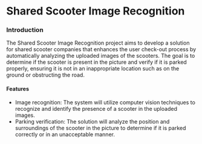 
# Shared Scooter Image Recognition

### Introduction

The Shared Scooter Image Recognition project aims to develop a solution for shared scooter companies that enhances the user check-out process by automatically analyzing the uploaded images of the scooters. The goal is to determine if the scooter is present in the picture and verify if it is parked properly, ensuring it is not in an inappropriate location such as on the ground or obstructing the road.

#### Features

* Image recognition: The system will utilize computer vision techniques to recognize and identify the presence of a scooter in the uploaded images.
* Parking verification: The solution will analyze the position and surroundings of the scooter in the picture to determine if it is parked correctly or in an unacceptable manner.

